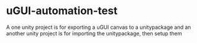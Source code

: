 # uGUI-automation-test
A one unity project is for exporting a uGUI canvas to a unitypackage and an another unity project is for importing the unitypackage, then setup them
